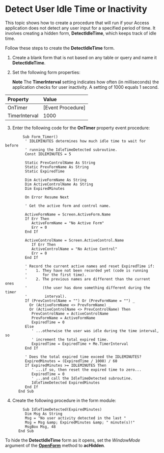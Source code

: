 
# Detect User Idle Time or Inactivity

This topic shows how to create a procedure that will run if your Access application does not detect any user input for a specified period of time. It involves creating a hidden form,  **DetectIdleTime**, which keeps track of idle time.

Follow these steps to create the  **DetectIdleTime** form.

1. Create a blank form that is not based on any table or query and name it  **DetectIdleTime**. 
    
2. Set the following form properties:
    
     **Note**  The  **TimerInterval** setting indicates how often (in milliseconds) the application checks for user inactivity. A setting of 1000 equals 1 second.


|**Property**|**Value**|
|:-----|:-----|
|OnTimer|[Event Procedure]|
|TimerInterval|1000|
3. Enter the following code for the  **OnTimer** property event procedure:
    
```
        Sub Form_Timer() 
         ' IDLEMINUTES determines how much idle time to wait for before 
         ' running the IdleTimeDetected subroutine. 
         Const IDLEMINUTES = 5 
 
         Static PrevControlName As String 
         Static PrevFormName As String 
         Static ExpiredTime 
 
         Dim ActiveFormName As String 
         Dim ActiveControlName As String 
         Dim ExpiredMinutes 
 
         On Error Resume Next 
 
         ' Get the active form and control name. 
 
         ActiveFormName = Screen.ActiveForm.Name 
         If Err Then 
            ActiveFormName = "No Active Form" 
            Err = 0 
         End If 
 
         ActiveControlName = Screen.ActiveControl.Name 
            If Err Then 
            ActiveControlName = "No Active Control" 
            Err = 0 
         End If 
 
         ' Record the current active names and reset ExpiredTime if: 
         '    1. They have not been recorded yet (code is running 
         '       for the first time). 
         '    2. The previous names are different than the current ones 
         '       (the user has done something different during the timer 
         '        interval). 
         If (PrevControlName = "") Or (PrevFormName = "") _ 
           Or (ActiveFormName <> PrevFormName) _ 
           Or (ActiveControlName <> PrevControlName) Then 
            PrevControlName = ActiveControlName 
            PrevFormName = ActiveFormName 
            ExpiredTime = 0 
         Else 
            ' ...otherwise the user was idle during the time interval, so 
            ' increment the total expired time. 
            ExpiredTime = ExpiredTime + Me.TimerInterval 
         End If 
 
         ' Does the total expired time exceed the IDLEMINUTES? 
         ExpiredMinutes = (ExpiredTime / 1000) / 60 
         If ExpiredMinutes >= IDLEMINUTES Then 
            ' ...if so, then reset the expired time to zero... 
            ExpiredTime = 0 
            ' ...and call the IdleTimeDetected subroutine. 
            IdleTimeDetected ExpiredMinutes 
         End If 
      End Sub
```

4. Create the following procedure in the form module:
    
```
        Sub IdleTimeDetected(ExpiredMinutes) 
         Dim Msg As String 
         Msg = "No user activity detected in the last " 
         Msg = Msg &amp; ExpiredMinutes &amp; " minute(s)!" 
         MsgBox Msg, 48 
      End Sub
```

To hide the  **DetectIdleTime** form as it opens, set the _WindowMode_ argument of the **[OpenForm](A1C9D3A9-2AF8-C30A-ACB0-6428C70DCDB0.md)** method to **acHidden**.
